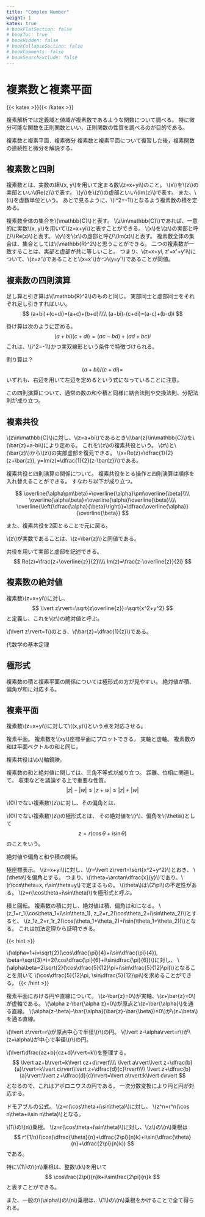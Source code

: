 ```yaml
---
title: "Complex Number"
weight: 1
katex: true
# bookFlatSection: false
# bookToc: true
# bookHidden: false
# bookCollapseSection: false
# bookComments: false
# bookSearchExclude: false
---
```


# 複素数と複素平面

{{< katex >}}{{< /katex >}}

複素解析では定義域と値域が複素数であるような関数について調べる。
特に微分可能な関数を正則関数といい、正則関数の性質を調べるのが目的である。

複素数と複素平面．複素微分
複素数と複素平面について復習した後，複素関数の連続性と微分を解説する．

## 複素数と四則

複素数とは、実数の組\\(x, y\\)を用いて定まる数\\(z=x+yi\\)のこと。
\\(x\\)を\\(z\\)の実部といい\\(Re(z)\\)で表す。
\\(y\\)を\\(z\\)の虚部といい\\(Im(z)\\)で表す。
また、\\(i\\)を虚数単位という。
あとで見るように、\\(i^2=-1\\)となるよう複素数の積を定める。

複素数全体の集合を\\(\mathbb{C}\\)と表す。
\\(z\in\mathbb{C}\\)であれば、一意的に実数\\(x, y\\)を用いて\\(z=x+yi\\)と表すことができる。
\\(x\\)を\\(z\\)の実部と呼び\\(Re(z)\\)と表す。
\\(y\\)を\\(z\\)の虚部と呼び\\(Im(z)\\)と表す。
複素数全体の集合は、集合としては\\(\mathbb{R}^2\\)と思うことができる。
二つの複素数が一致することは、実部と虚部が共に等しいこと。
つまり、\\(z=x+yi, z'=x'+y'i\\)について、\\(z=z'\\)であることと\\(x=x'\\)かつ\\(y=y'\\)であることが同値。

## 複素数の四則演算

足し算と引き算は\\(\mathbb{R}^2\\)のものと同じ。
実部同士と虚部同士をそれぞれ足し引きすればいい。
$$
	(a+bi)+(c+di)=(a+c)+(b+d)i\\\\
	(a+bi)-(c+di)=(a-c)+(b-d)i
$$

掛け算は次のように定める。
$$
	(a+bi)(c+di)=(ac-bd)+(ad+bc)i
$$
これは、\\(i^2=-1\\)かつ実双線形という条件で特徴づけられる。

割り算は？
$$
	(a+bi)/(c+di)=
$$
いずれも、右辺を用いて左辺を定めるという式になっていることに注意。

この四則演算について、通常の数の和や積と同様に結合法則や交換法則、分配法則が成り立つ。

## 複素共役

\\(z\in\mathbb{C}\\)に対し、\\(z=a+bi\\)であるとき\\(\bar{z}\in\mathbb{C}\\)を\\(\bar{z}=a-bi\\)により定める。
これを\\(z\\)の複素共役という。
\\(z\\)と\\(\bar{z}\\)から\\(z\\)の実部虚部を復元できる。
\\(x=Re(z)=\dfrac{1}{2}(z+\bar{z}), y=Im(z)=\dfrac{1}{2}(z-\bar{z})\\)である。

複素共役と四則演算の関係について。
複素共役をとる操作と四則演算は順序を入れ替えることができる。
すなわち以下が成り立つ。

$$
	\overline{\alpha\pm\beta}=\overline{\alpha}\pm\overline{\beta}\\\\
	\overline{\alpha\beta}=\overline{\alpha}\overline{\beta}\\\\
	\overline{\left(\dfrac{\alpha}{\beta}\right)}=\dfrac{\overline{\alpha}}{\overline{\beta}}
$$

また、複素共役を2回とることで元に戻る。

\\(z\\)が実数であることは、\\(z=\bar{z}\\)と同値である。

共役を用いて実部と虚部を記述できる。
$$
	Re(z)=\frac{z+\overline{z}}{2}\\\\
	Im(z)=\frac{z-\overline{z}}{2i}
$$

## 複素数の絶対値
複素数\\(z=x+yi\\)に対し、
$$
\lvert z\rvert=\sqrt{z\overline{z}}=\sqrt{x^2+y^2}
$$
と定義し、これを\\(z\\)の絶対値と呼ぶ。

\\(\lvert z\rvert=1\\)のとき、\\(\bar{z}=\dfrac{1}{z}\\)である。

代数学の基本定理

## 極形式

複素数の積と複素平面の関係については極形式の方が見やすい。
絶対値が積、偏角が和に対応する。

## 複素平面

複素数\\(z=x+yi\\)に対して\\((x,y)\\)という点を対応させる。

複素平面。
複素数を\\(xy\\)座標平面にプロットできる。
実軸と虚軸。
複素数の和は平面ベクトルの和と同じ。

複素共役は\\(x\\)軸鏡映。

複素数の和と絶対値に関しては、三角不等式が成り立つ。
距離、位相に関連して。
収束などを議論する上で重要な性質。
$$
\lvert z\rvert-\lvert w\rvert\leq\lvert z+w\rvert\leq\lvert z\rvert+\lvert w\rvert
$$

\\(0\\)でない複素数\\(z\\)に対し、その偏角とは、

\\(0\\)でない複素数\\(z\\)の極形式とは、
その絶対値を\\(r\\)、偏角を\\(\theta\\)として
$$
z=r(\cos\theta+i\sin\theta)
$$
のことをいう。

絶対値や偏角と和や積の関係。

極座標表示。
\\(z=x+yi\\)に対し、\\(r=\lvert z\rvert=\sqrt{x^2+y^2}\\)とおき、
\\(\theta\\)を偏角とする。
つまり、\\(\theta=\arctan\dfrac{x}{y}\\)であり、\\(r\cos\theta=x, r\sin\theta=y\\)で定まるもの。
\\(\theta\\)は\\(2\pi\\)の不定性がある。
\\(z=r(\cos\theta+i\sin\theta)\\)を極形式と呼ぶ。

積と回転。
複素数の積に対し、絶対値は積、偏角は和になる。
\\(z_1=r_1(\cos\theta_1+i\sin\theta_1), z_2=r_2(\cos\theta_2+i\sin\theta_2)\\)とすると、
\\(z_1z_2=r_1r_2(\cos(\theta_1+\theta_2)+i\sin(\theta_1+\theta_2))\\)となる。
これは加法定理から証明できる。

{{< hint >}}

\\(\alpha=1+i=\sqrt{2}(\cos\dfrac{\pi}{4}+i\sin\dfrac{\pi}{4}),
\beta=\sqrt{3}+i=2(\cos\dfrac{\pi}{6}+i\sin\dfrac{\pi}{6})\\)に対し、
\\(\alpha\beta=2\sqrt{2}(\cos\dfrac{5}{12}\pi+i\sin\dfrac{5}{12}\pi)\\)となることを用いて
\\(\cos\dfrac{5}{12}\pi, \sin\dfrac{5}{12}\pi\\)を求めることができる。
{{< /hint >}}

複素平面における円や直線について。
\\(z-\bar{z}=0\\)が実軸、\\(z+\bar{z}=0\\)が虚軸である。
\\(\alpha z-\bar{\alpha z}=0\\)が原点と\\(z=\bar{\alpha}\\)を通る直線。
\\(\alpha(z-\beta)-\bar{\alpha}(\bar{z}-\bar{\beta})=0\\)が\\(z=\beta\\)を通る直線。

\\(\lvert z\rvert=r\\)が原点中心で半径\\(r\\)の円。
\\(\lvert z-\alpha\rvert=r\\)が\\(z=\alpha\\)が中心で半径\\(r\\)の円。

\\(\lvert\dfrac{az+b}{cz+d}\rvert=k\\)を整理する。
$$
	\lvert az+b\rvert=k\lvert cz+d\rvert\\\\
	\lvert a\rvert\lvert z+\dfrac{b}{a}\rvert=k\lvert c\rvert\lvert z+\dfrac{d}{c}\rvert\\\\
	\lvert z+\dfrac{b}{a}\rvert:\lvert z+\dfrac{d}{c}\rvert=\lvert a\rvert:k\lvert c\rvert
$$
となるので、これはアポロニウスの円である。
一次分数変換により円と円が対応する。

ドモアブルの公式。
\\(z=r(\cos\theta+i\sin\theta)\\)に対し、
\\(z^n=r^n(\cos n\theta+i\sin n\theta)\\)となる。

\\(1\\)の\\(n\\)乗根。
\\(z=r(\cos\theta+i\sin\theta)\\)に対し、\\(z\\)の\\(n\\)乗根は
$$
	r^{1/n}(\cos(\dfrac{\theta}{n}+\dfrac{2\pi}{n}k)+i\sin(\dfrac{\theta}{n}+\dfrac{2\pi}{n}k))
$$
である。

特に\\(1\\)の\\(n\\)乗根は、整数\\(k\\)を用いて
$$
\cos\frac{2\pi}{n}k+i\sin\frac{2\pi}{n}k
$$
と表すことができる。

また、一般の\\(\alpha\\)の\\(n\\)乗根は、\\(1\\)の\\(n\\)乗根をかけることで全て得られる。